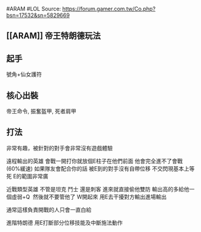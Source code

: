 #ARAM #LOL 
Source: https://forum.gamer.com.tw/Co.php?bsn=17532&sn=5829669

## [[ARAM]] 帝王特朗德玩法

## 起手
號角+仙女護符

## 核心出裝
帝王命令, 振奮盔甲, 死者肩甲

## 打法
非常有趣，被針對的對手會非常沒有遊戲體驗

遠程輸出的英雄
會戰一開打你就放個E柱子在他們前面
他會完全進不了會戰 (60%緩速)
如果隊友會配合你的話
被E到的對手沒有自帶位移 不交閃現基本上等死 E的範圍非常廣

近戰類型英雄 不管是坦克 鬥士 還是刺客 進來就直接偷他雙防
輸出高的多給他一個虛弱+Q  然後就不要管他了
W開起來 用E去干擾對方輸出進場輸出

通常這樣負責開戰的人只會一直白給

進階特朗德 
用E打斷部分位移技能及中斷施法動作

